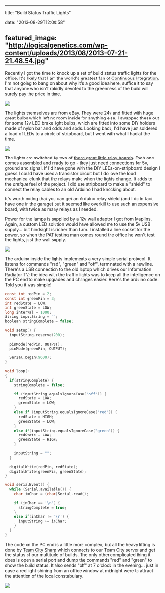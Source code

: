 
---
title: "Build Status Traffic Lights"

date: "2013-08-29T12:00:58"

featured_image: "http://logicalgenetics.com/wp-content/uploads/2013/08/2013-07-21-21.48.54.jpg"
---


Recently I got the time to knock up a set of build status traffic lights for the office. It's likely that I am the world's greatest fan of <a href="http://en.wikipedia.org/wiki/Continuous_integration">Continuous Integration</a>. I'm not going to bang on about why it's a good idea here, suffice it to say that anyone who isn't rabidly devoted to the greenness of the build will surely pay the price in time.

<a href="/images/build-status-traffic-lights/2013-07-21-21.48.54.jpg"><img src="/images/build-status-traffic-lights/2013-07-21-21.48.54.jpg"/></a>

The lights themselves are from eBay.  They were 24v and fitted with huge great bulbs which left no room inside for anything else.  I swapped these out for some 12v LED brake light bulbs, which are fitted into some DIY holders made of nylon bar and odds and sods.  Looking back, I'd have just soldered a load of LEDs to a circle of stripboard, but I went with what I had at the time. 

<a href="/images/build-status-traffic-lights/2013-07-21-21.56.09.jpg"><img src="/images/build-status-traffic-lights/2013-07-21-21.56.09.jpg"/></a>

The lights are switched by two of <a href="http://www.coolcomponents.co.uk/catalog/basic-spdt-relay-carrier-with-5vdc-relay-assembled-p-1133.html">these great little relay boards</a>. Each one comes assembled and ready to go - they just need connections for 5v, ground and signal. If I'd have gone with the DIY LEDs-on-stripboard design I guess I could have used a transistor circuit but I do love the loud mechanical clunk that the relays make when the lights change. It adds to the *antique* feel of the project.  I did use stripboard to make a "shield" to connect the relay cables to an old Arduino I had knocking about.

It's worth noting that you can get an Arduino relay shield (and I do in fact have one in the garage) but it seemed like overkill to use such an expensive board, with twice as many relays as I needed.

Power for the lamps is supplied by a 12v wall adaptor I got from Maplins.  Again, a custom LED solution would have allowed me to use the 5v USB supply... but hindsight is richer than I am.  I installed a line socket for the power, so when the PAT testing man comes round the office he won't test the lights, just the wall supply.

<a href="/images/build-status-traffic-lights/2013-07-22-22.27.19.jpg"><img src="/images/build-status-traffic-lights/2013-07-22-22.27.19.jpg"/></a>

The arduino inside the lights implements a very simple serial protocol.  It listens for commands "red", "green" and "off", terminated with a newline.  There's a USB connection to the old laptop which drives our Information Radiator TV; the idea with the traffic lights was to keep all the intelligence on the PC end to make upgrades and changes easier.  Here's the arduino code.  Told you it was simple!
```c
const int redPin = 2;
const int greenPin = 3;
int redState = LOW;
int greenState = LOW;
long interval = 1000;
String inputString = "";
boolean stringComplete = false;

void setup() {
  inputString.reserve(200);  
  
  pinMode(redPin, OUTPUT);      
  pinMode(greenPin, OUTPUT);    

  Serial.begin(9600);
}

void loop()
{
  if(stringComplete) {
    stringComplete = false;

    if (inputString.equalsIgnoreCase("off")) {
      redState = LOW;
      greenState = LOW;
    }
    else if (inputString.equalsIgnoreCase("red")) {
      redState = HIGH;
      greenState = LOW;
    }
    else if(inputString.equalsIgnoreCase("green")) {
      redState = LOW;
      greenState = HIGH;
    }

    inputString = "";
  }

  digitalWrite(redPin, redState);
  digitalWrite(greenPin, greenState);
}

void serialEvent() {
  while (Serial.available()) {
    char inChar = (char)Serial.read();

    if (inChar == '\n') {
      stringComplete = true;
    }
    else if(inChar != '\r') {
      inputString += inChar;
    }
  }
}

```
The code on the PC end is a little more complex, but all the heavy lifting is done by <a href="http://paulstack.co.uk/blog/post/introducing-teamcitysharp.aspx">Team City Sharp</a> which connects to our Team City server and get the status of our multitude of builds.  The only other complicated thing it does is open a serial port and dump the commands "red" and "green" to show the build status.  It also sends "off" at 7 o'clock in the evening... just in case a red light shining from an office window at midnight were to attract the attention of the local constabulary.

<a href="/images/build-status-traffic-lights/2013-08-27-14.15.19.jpg"><img src="/images/build-status-traffic-lights/2013-08-27-14.15.19.jpg"/></a>